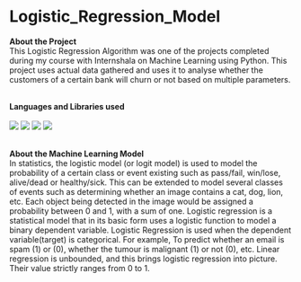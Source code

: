 # Logistic_Regression_Model

**About the Project**
<br>
    This Logistic Regression Algorithm was one of the projects completed during my course with Internshala on Machine Learning using Python. This project uses actual data gathered and uses it to analyse whether the customers of a certain bank will churn or not based on multiple parameters.
<br>
<br>

**Languages and Libraries used**
<br>
<br>
<img src = "https://img.shields.io/badge/Python-FFD43B?style=for-the-badge&logo=python&logoColor=blue">
<img src = "https://img.shields.io/badge/Numpy-777BB4?style=for-the-badge&logo=numpy&logoColor=white">
<img src = "https://img.shields.io/badge/Pandas-2C2D72?style=for-the-badge&logo=pandas&logoColor=white">
<img src = "https://img.shields.io/badge/scikit_learn-F7931E?style=for-the-badge&logo=scikit-learn&logoColor=white">
<br>
<br>

**About the Machine Learning Model**
<br>
    In statistics, the logistic model (or logit model) is used to model the probability of a certain class or event existing such as pass/fail, win/lose, alive/dead or healthy/sick. This can be extended to model several classes of events such as determining whether an image contains a cat, dog, lion, etc. Each object being detected in the image would be assigned a probability between 0 and 1, with a sum of one. Logistic regression is a statistical model that in its basic form uses a logistic function to model a binary dependent variable. Logistic Regression is used when the dependent variable(target) is categorical. For example, To predict whether an email is spam (1) or (0), whether the tumour is malignant (1) or not (0), etc. Linear regression is unbounded, and this brings logistic regression into picture. Their value strictly ranges from 0 to 1.
<br>
<br>
